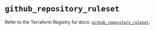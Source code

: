 # `github_repository_ruleset`

Refer to the Terraform Registry for docs: [`github_repository_ruleset`](https://registry.terraform.io/providers/integrations/github/6.7.5/docs/resources/repository_ruleset).
